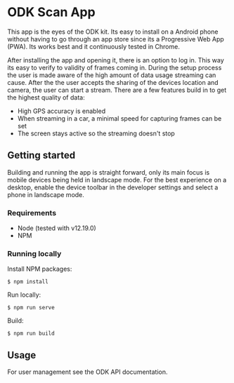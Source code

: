 # ODK Scan App

This app is the eyes of the ODK kit. Its easy to install on a Android phone without having to go through an app store since its a Progressive Web App (PWA). Its works best and it continuously tested in Chrome.

After installing the app and opening it, there is an option to log in. This way its easy to verify to validity of frames coming in. During the setup process the user is made aware of the high amount of data usage streaming can cause. After the the user accepts the sharing of the devices location and camera, the user can start a stream. There are a few features build in to get the highest quality of data:

- High GPS accuracy is enabled
- When streaming in a car, a minimal speed for capturing frames can be set
- The screen stays active so the streaming doesn't stop

## Getting started

Building and running the app is straight forward, only its main focus is mobile devices being held in landscape mode. For the best experience on a desktop, enable the device toolbar in the developer settings and select a phone in landscape mode.

### Requirements

- Node (tested with v12.19.0)
- NPM

### Running locally

Install NPM packages:
```
$ npm install
```

Run locally:
```
$ npm run serve
```

Build:
```
$ npm run build
```

## Usage

For user management see the ODK API documentation.
